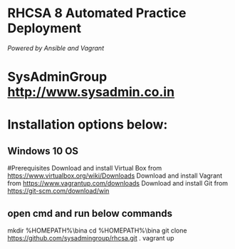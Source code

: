 # RHCSA 8 Automated Practice Deployment
_Powered by Ansible and Vagrant_ 
# SysAdminGroup http://www.sysadmin.co.in

# Installation options below:
## Windows 10 OS
#Prerequisites
Download and install Virtual Box from https://www.virtualbox.org/wiki/Downloads
Download and install Vagrant from https://www.vagrantup.com/downloads
Download and install Git from https://git-scm.com/download/win

## open cmd and run below commands 

mkdir %HOMEPATH%\bina
cd %HOMEPATH%\bina
git clone https://github.com/sysadmingroup/rhcsa.git .
vagrant up


